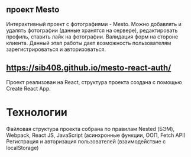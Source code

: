 ## проект Mesto
Интерактивный проект с фотографиями - Mesto. Можно добавлять и удалять фотографии (данные хранятся на сервере), редактировать профиль, ставить лайк на фотографии. Валидация форм на стороне клиента. Данный этап работы дает возможность пользователям зарегистрироваться и авторизоваться.
## https://sib408.github.io/mesto-react-auth/

Проект реализован на React, структура проекта создана с помощью Create React App.

# Технологии
Файловая структура проекта собрана по правилам Nested (БЭМ),
Webpack,
React JS,
JavaScript (асинхронные функции, ООП, Fetch API)
Регистрация и авторизация пользователей (взаимодействие с localStorage)

